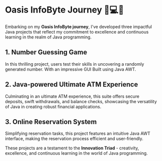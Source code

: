 # Oasis InfoByte Journey 🚀💻🌐

Embarking on my **Oasis InfoByte journey**, I've developed three impactful Java projects that reflect my commitment to excellence and continuous learning in the realm of Java programming.

## 1. Number Guessing Game
In this thrilling project, users test their skills in uncovering a randomly generated number. With an impressive GUI Built using Java AWT.

## 2. Java-powered Ultimate ATM Experience
Culminating in an ultimate ATM experience, this suite offers secure deposits, swift withdrawals, and balance checks, showcasing the versatility of Java in creating robust financial applications.

## 3. Online Reservation System
Simplifying reservation tasks, this project features an intuitive Java AWT interface, making the reservation process efficient and user-friendly.


These projects are a testament to the **Innovation Triad** - creativity, excellence, and continuous learning in the world of Java programming.
